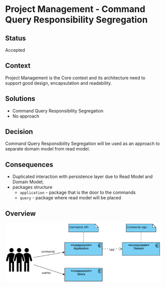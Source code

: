 # Project Management - Command Query Responsibility Segregation

## Status
Accepted

## Context
Project Management is the Core context and its architecture need to support good design,
encapsulation and readability.  

## Solutions
- Command Query Responsibility Segregation
- No approach

## Decision
Command Query Responsibility Segregation will be used as an approach to separate domain model from read model.

## Consequences
- Duplicated interaction with persistence layer due to Read Model and Domain Model;
- packages structure
  - `application` - package that is the door to the commands
  - `query` - package where read model will be placed

## Overview
![CQRS](./pictures/0002-project-management-cqrs.png)
